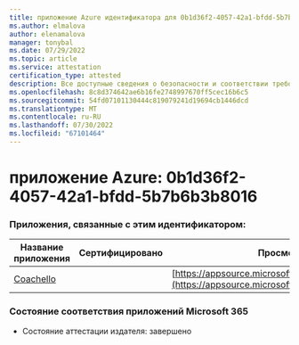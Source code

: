```yaml
---
title: приложение Azure идентификатора для 0b1d36f2-4057-42a1-bfdd-5b7b6b3b8016
ms.author: elmalova
author: elenamalova
manager: tonybal
ms.date: 07/29/2022
ms.topic: article
ms.service: attestation
certification_type: attested
description: Все доступные сведения о безопасности и соответствии требованиям для 0b1d36f2-4057-42a1-bfdd-5b7b6b3b8016.
ms.openlocfilehash: 8c8d374642ae6b16fe2748997670ff5cec16b6c5
ms.sourcegitcommit: 54fd07101130444c819079241d19694cb1446dcd
ms.translationtype: MT
ms.contentlocale: ru-RU
ms.lasthandoff: 07/30/2022
ms.locfileid: "67101464"
---
```

# <a name="azure-app-id-0b1d36f2-4057-42a1-bfdd-5b7b6b3b8016"></a>приложение Azure: 0b1d36f2-4057-42a1-bfdd-5b7b6b3b8016


### <a name="apps-associated-with-this-id"></a>Приложения, связанные с этим идентификатором:
| **Название приложения** | **Сертифицировано** | **Просмотр в AppSource** |
|--------------|---------------|-----------------------|
| [Coachello](../forward/WA200003997.md) |  | [https://appsource.microsoft.com/product/office/WA200003997](https://appsource.microsoft.com/product/office/WA200003997) |

### <a name="microsoft-365-app-compliance-status"></a>Состояние соответствия приложений Microsoft 365
- Состояние аттестации издателя: завершено
